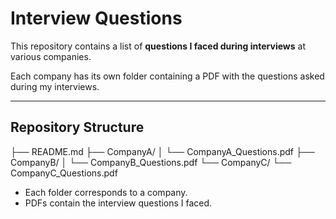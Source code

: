 # Interview Questions

This repository contains a list of **questions I faced during interviews** at various companies.  

Each company has its own folder containing a PDF with the questions asked during my interviews.  

---

## Repository Structure


├── README.md
├── CompanyA/
│ └── CompanyA_Questions.pdf
├── CompanyB/
│ └── CompanyB_Questions.pdf
└── CompanyC/
└── CompanyC_Questions.pdf


- Each folder corresponds to a company.  
- PDFs contain the interview questions I faced.  
